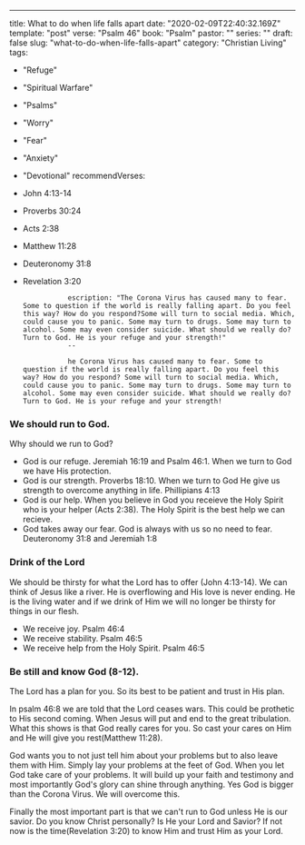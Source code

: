 ---
title: What to do when life falls apart
date: "2020-02-09T22:40:32.169Z"
template: "post"
verse: "Psalm 46"
book: "Psalm"
pastor: ""
series: ""
draft: false
slug: "what-to-do-when-life-falls-apart"
category: "Christian Living"
tags:
  - "Refuge"
  - "Spiritual Warfare"
  - "Psalms"
  - "Worry"
  - "Fear"
  - "Anxiety"
  - "Devotional"
recommendVerses: 
  - John 4:13-14
  - Proverbs 30:24
  - Acts 2:38
  - Matthew 11:28
  - Deuteronomy 31:8
  - Revelation 3:20
                   
                   escription: "The Corona Virus has caused many to fear. Some to question if the world is really falling apart. Do you feel this way? How do you respond?Some will turn to social media. Which, could cause you to panic. Some may turn to drugs. Some may turn to alcohol. Some may even consider suicide. What should we really do? Turn to God. He is your refuge and your strength!"
                   --
                   
                   he Corona Virus has caused many to fear. Some to question if the world is really falling apart. Do you feel this way? How do you respond? Some will turn to social media. Which, could cause you to panic. Some may turn to drugs. Some may turn to alcohol. Some may even consider suicide. What should we really do? Turn to God. He is your refuge and your strength!
                   
### We should run to God. 
Why should we run to God?

- God is our refuge. Jeremiah 16:19 and Psalm 46:1. When we turn to God we have His protection. 
- God is our strength. Proverbs 18:10. When we turn to God He give us strength to overcome anything in life. Phillipians 4:13 
- God is our help. When you believe in God you receieve the Holy Spirit who is your helper (Acts 2:38). The Holy Spirit is the best help we can recieve.
- God takes away our fear. God is always with us so no need to fear. Deuteronomy 31:8 and Jeremiah 1:8

### Drink of the Lord
We should be thirsty for what the Lord has to offer (John 4:13-14). We can think of Jesus like a river. He is overflowing and His love is never ending. He is the living water and if we drink of Him we will no longer be thirsty for things in our flesh. 

- We receive joy. Psalm 46:4
- We receive stability. Psalm 46:5
- We receive help from the Holy Spirit. Psalm 46:5 


### Be still and know God (8-12).
The Lord has a plan for you. So its best to be patient and trust in His plan. 

In psalm 46:8 we are told that the Lord ceases wars. This could be prothetic to His second coming. When Jesus will put and end to the great tribulation. What this shows is that God really cares for you. So cast your cares on Him and He will give you rest(Matthew 11:28).

God wants you to not just tell him about your problems but to also leave them with Him. Simply lay your problems at the feet of God. When you let God take care of your problems. It will build up your faith and testimony and most importantly God's glory can shine through anything. Yes God is bigger than the Corona Virus. We will overcome this. 

Finally the most important part is that we can't run to God unless He is our savior. Do you know Christ personally? Is He your Lord and Savior? If not now is the time(Revelation 3:20) to know Him and trust Him as your Lord. 
                                                                                                                                                                                                                                                                                                                                                                                                                                                                                                                                                                                                                                                                                                                                                                                                                                                                                                                                                                                                                                                                                                                                                                                                                                                                                                                                                                                                                                                                                                                                                                                                                                                                                                                                                                                                                                                                                                                                                                                                                                                                                                                                                                                                                                                                                                                                                                                                                                                                                                                                                                                                                                                                                                                                                                   